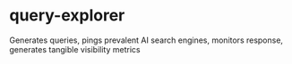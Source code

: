 # query-explorer
Generates queries, pings prevalent AI search engines, monitors response, generates tangible visibility metrics
